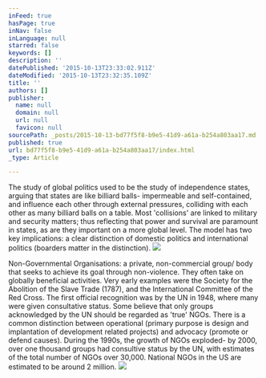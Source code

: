 ```yaml
---
inFeed: true
hasPage: true
inNav: false
inLanguage: null
starred: false
keywords: []
description: ''
datePublished: '2015-10-13T23:33:02.911Z'
dateModified: '2015-10-13T23:32:35.109Z'
title: ''
authors: []
publisher:
  name: null
  domain: null
  url: null
  favicon: null
sourcePath: _posts/2015-10-13-bd77f5f8-b9e5-41d9-a61a-b254a803aa17.md
published: true
url: bd77f5f8-b9e5-41d9-a61a-b254a803aa17/index.html
_type: Article

---
```

The study of global politics used to be the study of independence states, arguing that states are like billiard balls- impermeable and self-contained, and influence each other through external pressures, colliding with each other as many billiard balls on a table. Most 'collisions' are linked to military and security matters; thus reflecting that power and survival are paramount in states, as are they important on a more global level. The model has two key implications: a clear distinction of domestic politics and international politics (boarders matter in the distinction).
![](https://the-grid-user-content.s3-us-west-2.amazonaws.com/765d82a6-11ab-41de-bde6-02b40dfbffbd.JPG)

Non-Governmental Organisations: a private, non-commercial group/ body that seeks to achieve its goal through non-violence. They often take on globally beneficial activities. Very early examples were the Society for the Abolition of the Slave Trade (1787), and the International Committee of the Red Cross. The first official recognition was by the UN in 1948, where many were given consultative status. Some believe that only groups acknowledged by the UN should be regarded as 'true' NGOs. There is a common distinction between operational (primary purpose is design and implantation of development related projects) and advocacy (promote or defend causes). During the 1990s, the growth of NGOs exploded- by 2000, over one thousand groups had consultive status by the UN, with estimates of the total number of NGOs over 30,000\. National NGOs in the US are estimated to be around 2 million.
![](https://the-grid-user-content.s3-us-west-2.amazonaws.com/42fa2fc6-8204-4316-aca1-ce0c31402150.jpg)